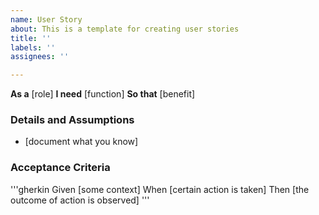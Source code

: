 ```yaml
---
name: User Story
about: This is a template for creating user stories
title: ''
labels: ''
assignees: ''

---
```


<!--Remember that user stories should follow the INVEST acronum: Independent, negotiable, valuable, estimable, small, and testable. -->

**As a** [role]
**I need** [function]
**So that** [benefit]

### Details and Assumptions
* [document what you know]

### Acceptance Criteria

'''gherkin
Given [some context]
When [certain action is taken]
Then [the outcome of action is observed]
'''

